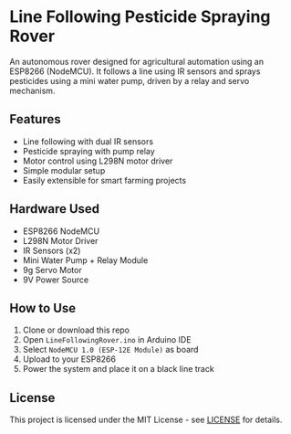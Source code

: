 # Line Following Pesticide Spraying Rover

An autonomous rover designed for agricultural automation using an ESP8266 (NodeMCU). It follows a line using IR sensors and sprays pesticides using a mini water pump, driven by a relay and servo mechanism.

## Features
- Line following with dual IR sensors
- Pesticide spraying with pump relay
- Motor control using L298N motor driver
- Simple modular setup
- Easily extensible for smart farming projects

## Hardware Used
- ESP8266 NodeMCU
- L298N Motor Driver
- IR Sensors (x2)
- Mini Water Pump + Relay Module
- 9g Servo Motor
- 9V Power Source

## How to Use
1. Clone or download this repo
2. Open `LineFollowingRover.ino` in Arduino IDE
3. Select `NodeMCU 1.0 (ESP-12E Module)` as board
4. Upload to your ESP8266
5. Power the system and place it on a black line track

## License
This project is licensed under the MIT License - see [LICENSE](LICENSE) for details.

